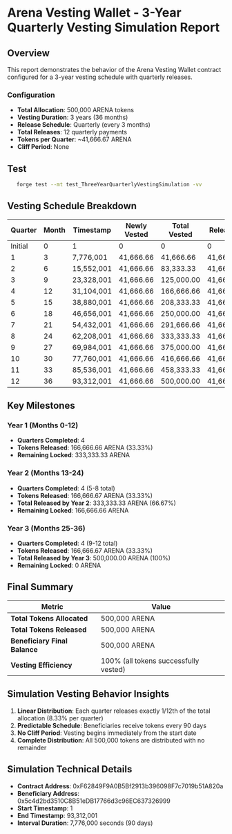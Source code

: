 # Arena Vesting Wallet - 3-Year Quarterly Vesting Simulation Report

## Overview

This report demonstrates the behavior of the Arena Vesting Wallet contract configured for a 3-year vesting schedule with quarterly releases.

### Configuration

- **Total Allocation**: 500,000 ARENA tokens
- **Vesting Duration**: 3 years (36 months)
- **Release Schedule**: Quarterly (every 3 months)
- **Total Releases**: 12 quarterly payments
- **Tokens per Quarter**: ~41,666.67 ARENA
- **Cliff Period**: None

## Test

```sh
   forge test --mt test_ThreeYearQuarterlyVestingSimulation -vv
```

## Vesting Schedule Breakdown

| Quarter | Month | Timestamp  | Newly Vested | Total Vested | Released  | Total Released | Remaining Locked | Progress |
| ------- | ----- | ---------- | ------------ | ------------ | --------- | -------------- | ---------------- | -------- |
| Initial | 0     | 1          | 0            | 0            | 0         | 0              | 500,000.00       | 0%       |
| 1       | 3     | 7,776,001  | 41,666.66    | 41,666.66    | 41,666.66 | 41,666.66      | 458,333.33       | 8%       |
| 2       | 6     | 15,552,001 | 41,666.66    | 83,333.33    | 41,666.66 | 83,333.33      | 416,666.66       | 16%      |
| 3       | 9     | 23,328,001 | 41,666.66    | 125,000.00   | 41,666.66 | 125,000.00     | 375,000.00       | 25%      |
| 4       | 12    | 31,104,001 | 41,666.66    | 166,666.66   | 41,666.66 | 166,666.66     | 333,333.33       | 33%      |
| 5       | 15    | 38,880,001 | 41,666.66    | 208,333.33   | 41,666.66 | 208,333.33     | 291,666.66       | 41%      |
| 6       | 18    | 46,656,001 | 41,666.66    | 250,000.00   | 41,666.66 | 250,000.00     | 250,000.00       | 50%      |
| 7       | 21    | 54,432,001 | 41,666.66    | 291,666.66   | 41,666.66 | 291,666.66     | 208,333.33       | 58%      |
| 8       | 24    | 62,208,001 | 41,666.66    | 333,333.33   | 41,666.66 | 333,333.33     | 166,666.66       | 66%      |
| 9       | 27    | 69,984,001 | 41,666.66    | 375,000.00   | 41,666.66 | 375,000.00     | 125,000.00       | 75%      |
| 10      | 30    | 77,760,001 | 41,666.66    | 416,666.66   | 41,666.66 | 416,666.66     | 83,333.33        | 83%      |
| 11      | 33    | 85,536,001 | 41,666.66    | 458,333.33   | 41,666.66 | 458,333.33     | 41,666.66        | 91%      |
| 12      | 36    | 93,312,001 | 41,666.66    | 500,000.00   | 41,666.66 | 500,000.00     | 0.00             | 100%     |

## Key Milestones

### Year 1 (Months 0-12)

- **Quarters Completed**: 4
- **Tokens Released**: 166,666.66 ARENA (33.33%)
- **Remaining Locked**: 333,333.33 ARENA

### Year 2 (Months 13-24)

- **Quarters Completed**: 4 (5-8 total)
- **Tokens Released**: 166,666.67 ARENA (33.33%)
- **Total Released by Year 2**: 333,333.33 ARENA (66.67%)
- **Remaining Locked**: 166,666.66 ARENA

### Year 3 (Months 25-36)

- **Quarters Completed**: 4 (9-12 total)
- **Tokens Released**: 166,666.67 ARENA (33.33%)
- **Total Released by Year 3**: 500,000.00 ARENA (100%)
- **Remaining Locked**: 0 ARENA

## Final Summary

| Metric                        | Value                                 |
| ----------------------------- | ------------------------------------- |
| **Total Tokens Allocated**    | 500,000 ARENA                         |
| **Total Tokens Released**     | 500,000 ARENA                         |
| **Beneficiary Final Balance** | 500,000 ARENA                         |
| **Vesting Efficiency**        | 100% (all tokens successfully vested) |

## Simulation Vesting Behavior Insights

1. **Linear Distribution**: Each quarter releases exactly 1/12th of the total allocation (8.33% per quarter)
2. **Predictable Schedule**: Beneficiaries receive tokens every 90 days
3. **No Cliff Period**: Vesting begins immediately from the start date
4. **Complete Distribution**: All 500,000 tokens are distributed with no remainder

## Simulation Technical Details

- **Contract Address**: 0xF62849F9A0B5Bf2913b396098F7c7019b51A820a
- **Beneficiary Address**: 0x5c4d2bd3510C8B51eDB17766d3c96EC637326999
- **Start Timestamp**: 1
- **End Timestamp**: 93,312,001
- **Interval Duration**: 7,776,000 seconds (90 days)
